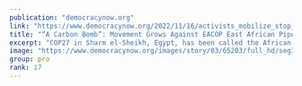 ```yaml
---
publication: "democracynow.org"
link: "https://www.democracynow.org/2022/11/16/activists_mobilize_stop_construction_east_african"
title: "“A Carbon Bomb”: Movement Grows Against EACOP East African Pipeline Funded by France’s Total & China"
excerpt: "COP27 in Sharm el-Sheikh, Egypt, has been called the African COP, but many African climate activists cannot afford to attend. Broadcasting from the summit, we speak to Omar Elmawi, campaign coordinato"
image: "https://www.democracynow.org/images/story/03/65203/full_hd/seg3-STOP-EACOP.jpg"
group: pro
rank: 17
---
```

